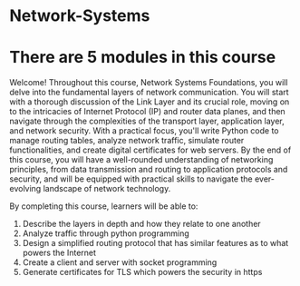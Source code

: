 # Network-Systems
# There are 5 modules in this course

Welcome! Throughout this course, Network Systems Foundations, you will delve into the fundamental layers of network communication. You will start with a thorough discussion of the Link Layer and its crucial role, moving on to the intricacies of Internet Protocol (IP) and router data planes, and then navigate through the complexities of the transport layer, application layer, and network security. With a practical focus, you'll write Python code to manage routing tables, analyze network traffic, simulate router functionalities, and create digital certificates for web servers. By the end of this course, you will have a well-rounded understanding of networking principles, from data transmission and routing to application protocols and security, and will be equipped with practical skills to navigate the ever-evolving landscape of network technology.

By completing this course, learners will be able to: 

1.	Describe the layers in depth and how they relate to one another
2.	Analyze traffic through python programming
3.	Design a simplified routing protocol that has similar features as to what powers the Internet
4.	Create a client and server with socket programming
5.	Generate certificates for TLS which powers the security in https
